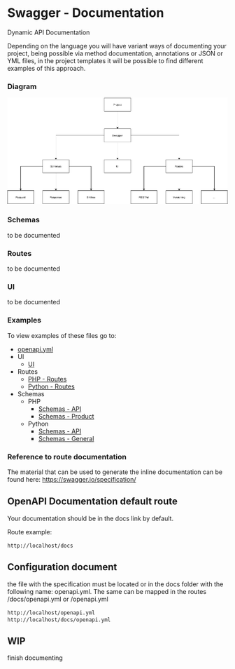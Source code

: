 # Swagger - Documentation

Dynamic API Documentation

Depending on the language you will have variant ways of documenting your project, being possible via method documentation, annotations or JSON or YML files, in the project templates it will be possible to find different examples of this approach.

### Diagram

![Swagger](./guidelines/images/swagger-projeto.png)

### Schemas
to be documented
### Routes
to be documented
### UI
to be documented

### Examples
To view examples of these files go to:
* [openapi.yml](./examples/python/serverless-python-template/public/swagger/openapi.yml)
* UI
    * [UI](./examples/python/serverless-python-template/public/swagger/index.html)
* Routes
    * [PHP - Routes](./examples/php/openapi/routes/routes.php)
    * [Python - Routes](./examples/python/serverless-python-template/app.py)
* Schemas
    * PHP
        * [Schemas - API](./examples/php/openapi/schemas/Api.yaml)
        * [Schemas - Product](./examples/php/openapi/schemas/Entity/Product.yaml)
    * Python
        * [Schemas - API](./examples/python/serverless-python-template/application/openapi/api_schemas.py)
        * [Schemas - General](./examples/python/serverless-python-template/application/openapi/schemas.py)


### Reference to route documentation
The material that can be used to generate the inline documentation can be found here: https://swagger.io/specification/

## OpenAPI Documentation default route
Your documentation should be in the docs link by default.

Route example:
```
http://localhost/docs
```

## Configuration document
the file with the specification must be located or in the docs folder with the following name: openapi.yml. The same can be mapped in the routes /docs/openapi.yml or /openapi.yml
```
http://localhost/openapi.yml
http://localhost/docs/openapi.yml
```
## WIP
finish documenting
